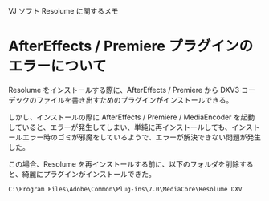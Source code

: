 VJ ソフト Resolume に関するメモ

# AfterEffects / Premiere プラグインのエラーについて

Resolume をインストールする際に、AfterEffects / Premiere から DXV3 コーデックのファイルを書き出すためのプラグインがインストールできる。

しかし、インストールの際に AfterEffects / Premiere / MediaEncoder を起動していると、エラーが発生してしまい、単純に再インストールしても、インストールエラー時のゴミが邪魔をしているようで、エラーが解決できない問題が発生した。

この場合、Resolume を再インストールする前に、以下のフォルダを削除すると、綺麗にプラグインがインストールできた。

    C:\Program Files\Adobe\Common\Plug-ins\7.0\MediaCore\Resolume DXV

